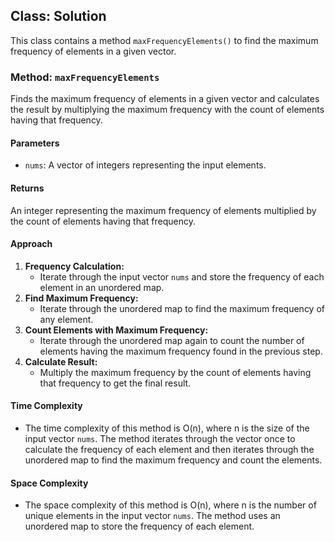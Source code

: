 ## Class: Solution

This class contains a method `maxFrequencyElements()` to find the maximum frequency of elements in a given vector.

### Method: `maxFrequencyElements`

Finds the maximum frequency of elements in a given vector and calculates the result by multiplying the maximum frequency with the count of elements having that frequency.

#### Parameters

- `nums`: A vector of integers representing the input elements.

#### Returns

An integer representing the maximum frequency of elements multiplied by the count of elements having that frequency.

#### Approach

1. **Frequency Calculation:**
   - Iterate through the input vector `nums` and store the frequency of each element in an unordered map.
2. **Find Maximum Frequency:**
   - Iterate through the unordered map to find the maximum frequency of any element.
3. **Count Elements with Maximum Frequency:**
   - Iterate through the unordered map again to count the number of elements having the maximum frequency found in the previous step.
4. **Calculate Result:**
   - Multiply the maximum frequency by the count of elements having that frequency to get the final result.

#### Time Complexity
- The time complexity of this method is O(n), where n is the size of the input vector `nums`. The method iterates through the vector once to calculate the frequency of each element and then iterates through the unordered map to find the maximum frequency and count the elements.

#### Space Complexity
- The space complexity of this method is O(n), where n is the number of unique elements in the input vector `nums`. The method uses an unordered map to store the frequency of each element.
